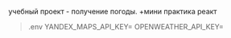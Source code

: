 
учебный проект - получение погоды. +мини практика реакт

> .env
YANDEX_MAPS_API_KEY=
OPENWEATHER_API_KEY=

